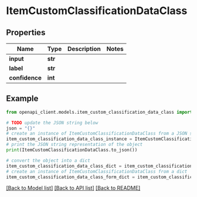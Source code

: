 # ItemCustomClassificationDataClass


## Properties

Name | Type | Description | Notes
------------ | ------------- | ------------- | -------------
**input** | **str** |  | 
**label** | **str** |  | 
**confidence** | **int** |  | 

## Example

```python
from openapi_client.models.item_custom_classification_data_class import ItemCustomClassificationDataClass

# TODO update the JSON string below
json = "{}"
# create an instance of ItemCustomClassificationDataClass from a JSON string
item_custom_classification_data_class_instance = ItemCustomClassificationDataClass.from_json(json)
# print the JSON string representation of the object
print(ItemCustomClassificationDataClass.to_json())

# convert the object into a dict
item_custom_classification_data_class_dict = item_custom_classification_data_class_instance.to_dict()
# create an instance of ItemCustomClassificationDataClass from a dict
item_custom_classification_data_class_form_dict = item_custom_classification_data_class.from_dict(item_custom_classification_data_class_dict)
```
[[Back to Model list]](../README.md#documentation-for-models) [[Back to API list]](../README.md#documentation-for-api-endpoints) [[Back to README]](../README.md)


